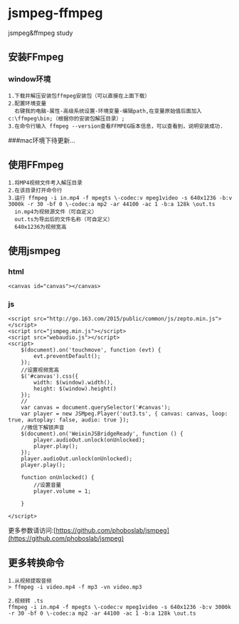 # jsmpeg-ffmpeg
jsmpeg&amp;ffmpeg study

## 安装FFmpeg
### window环境
```
1.下载并解压安装包ffmpeg安装包（可以直接在上面下载）
2.配置环境变量
  右键我的电脑-属性-高级系统设置-环境变量-编辑path,在变量原始值后面加入c:\ffmpeg\bin;（根据你的安装包解压目录）;
3.在命令行输入 ffmpeg --version查看FFMPEG版本信息，可以查看到，说明安装成功.
```
###mac环境下待更新...


## 使用FFmpeg
```
1.将MP4视频文件考入解压目录
2.在该目录打开命令行
3.运行 ffmpeg -i in.mp4 -f mpegts \-codec:v mpeg1video -s 640x1236 -b:v 3000k -r 30 -bf 0 \-codec:a mp2 -ar 44100 -ac 1 -b:a 128k \out.ts
  in.mp4为视频源文件（可自定义）
  out.ts为导出后的文件名称（可自定义）
  640x1236为视频宽高
```


## 使用jsmpeg
### html
```
<canvas id="canvas"></canvas>
```
### js
```
<script src="http://go.163.com/2015/public/common/js/zepto.min.js"></script>
<script src="jsmpeg.min.js"></script>
<script src="webaudio.js"></script>
<script>
    $(document).on('touchmove', function (evt) {
        evt.preventDefault();
    });
    //设置视频宽高
    $('#canvas').css({
        width: $(window).width(),
        height: $(window).height()
    });
    //
    var canvas = document.querySelector('#canvas');
    var player = new JSMpeg.Player('out3.ts', { canvas: canvas, loop: true, autoplay: false, audio: true });
    //微信下解锁声音
    $(document).on('WeixinJSBridgeReady', function () {
        player.audioOut.unlock(onUnlocked);
        player.play();
    });
    player.audioOut.unlock(onUnlocked);
    player.play();

    function onUnlocked() {
        //设置音量
        player.volume = 1;

    }
    
</script>
```
更多参数请访问:[https://github.com/phoboslab/jsmpeg](https://github.com/phoboslab/jsmpeg)




## 更多转换命令
```
1.从视频提取音频
> ffmpeg -i video.mp4 -f mp3 -vn video.mp3

2.视频转 .ts
ffmpeg -i in.mp4 -f mpegts \-codec:v mpeg1video -s 640x1236 -b:v 3000k -r 30 -bf 0 \-codec:a mp2 -ar 44100 -ac 1 -b:a 128k \out.ts
```
